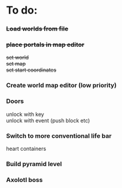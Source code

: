 # To do:

### ~~Load worlds from file~~
### ~~place portals in map editor~~
~~set world~~  
~~set map~~  
~~set start coordinates~~
### Create world map editor (low priority)
### Doors
unlock with key  
unlock with event (push block etc)
### Switch to more conventional life bar
heart containers
### Build pyramid level
### Axolotl boss
